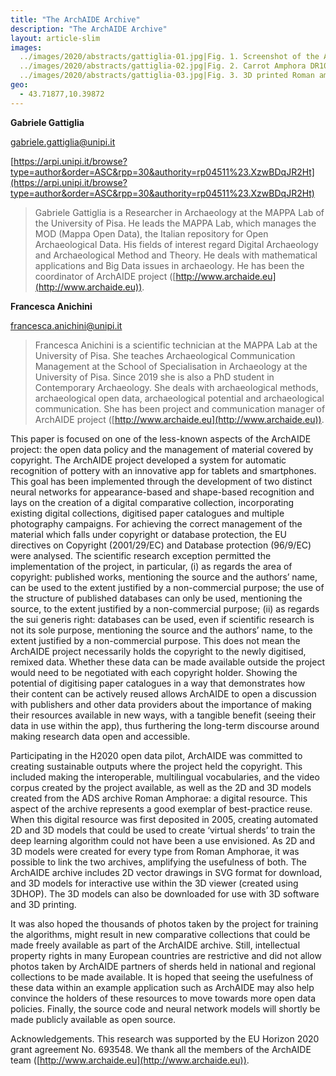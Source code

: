 ```yaml
---
title: "The ArchAIDE Archive"
description: "The ArchAIDE Archive"
layout: article-slim
images:
  ../images/2020/abstracts/gattiglia-01.jpg|Fig. 1. Screenshot of the ArchAIDE archive (https://doi.org/10.5284/1050896)  
  ../images/2020/abstracts/gattiglia-02.jpg|Fig. 2. Carrot Amphora DR103 in the 3D viewer. https://archaeologydataservice.ac.uk/archives/view/archaide_2019/downloads_amphora.cfm?amph=Carrot_Amphora_DR10
  ../images/2020/abstracts/gattiglia-03.jpg|Fig. 3. 3D printed Roman amphorae from the ArchAIDE archive
geo:
  - 43.71877,10.39872
---
```


**Gabriele Gattiglia**

[gabriele.gattiglia@unipi.it](mailto:gabriele.gattiglia@unipi.it)

[https://arpi.unipi.it/browse?type=author&order=ASC&rpp=30&authority=rp04511%23.XzwBDqJR2Ht](https://arpi.unipi.it/browse?type=author&order=ASC&rpp=30&authority=rp04511%23.XzwBDqJR2Ht)

> Gabriele Gattiglia is a Researcher in Archaeology at the MAPPA Lab of the University of Pisa. He leads the MAPPA Lab, which manages the MOD (Mappa Open Data), the Italian repository for Open Archaeological Data. His fields of interest regard Digital Archaeology and Archaeological Method and Theory. He deals with mathematical applications and Big Data issues in archaeology. He has been the coordinator of ArchAIDE project ([http://www.archaide.eu](http://www.archaide.eu)).

**Francesca Anichini**

[francesca.anichini@unipi.it](mailto:francesca.anichini@unipi.it)

> Francesca Anichini is a scientific technician at the MAPPA Lab at  the University of Pisa. She teaches Archaeological Communication Management at the School of Specialisation in Archaeology at the University of Pisa. Since 2019 she is also a PhD student in Contemporary Archaeology. She deals with archaeological methods, archaeological open data, archaeological potential and archaeological communication. She has been project and communication manager of ArchAIDE project ([http://www.archaide.eu](http://www.archaide.eu)).

This paper is focused on one of the less-known aspects of the ArchAIDE  project: the open data policy and the management of material covered by copyright. The ArchAIDE project developed a system for automatic recognition of pottery with an innovative app for tablets and smartphones. This goal has been implemented through the development of two distinct neural networks for appearance-based and shape-based recognition and lays on the creation of a digital comparative collection, incorporating existing digital collections, digitised paper catalogues and multiple photography campaigns. For achieving the correct management of the material which falls under copyright or database protection, the EU directives on Copyright (2001/29/EC) and Database protection (96/9/EC) were analysed. The scientific research exception permitted the implementation of the project, in particular, (i) as regards the area of copyright: published works, mentioning the source and the authors’ name, can be used to the extent justified by a non-commercial purpose; the use of the structure of published databases can only be used, mentioning the source, to the extent justified by a non-commercial purpose; (ii) as regards the sui generis right: databases can be used, even if scientific research is not its sole purpose, mentioning the source and the authors’ name, to the extent justified by a non-commercial purpose. This does not mean the ArchAIDE project necessarily holds the copyright to the newly digitised, remixed data. Whether these data can be made available outside the project would need to be negotiated with each copyright holder. Showing the potential of digitising paper catalogues in a way that demonstrates how their content can be actively reused allows ArchAIDE to open a discussion with publishers and other data providers about the importance of making their resources available in new ways, with a tangible benefit (seeing their data in use within the app), thus furthering the long-term discourse around making research data open and accessible.

Participating in the H2020  open data pilot, ArchAIDE was committed to creating sustainable outputs where the project held the copyright. This included making the interoperable, multilingual vocabularies, and the video corpus created by the project available, as well as the 2D and 3D models created from the ADS archive Roman Amphorae: a digital resource. This aspect of the archive represents a good exemplar of best-practice reuse. When this digital resource was first deposited in 2005, creating automated 2D and 3D models that could be used to create ‘virtual sherds’ to train the deep learning algorithm could not have been a use envisioned. As 2D and 3D models were created for every type from Roman Amphorae, it was possible to link the two archives, amplifying the usefulness of both. The ArchAIDE archive includes 2D vector drawings in SVG format for download, and 3D models for interactive use within the 3D viewer (created using 3DHOP). The 3D models can also be downloaded for use with 3D software and 3D printing. 

It was also hoped the thousands of photos  taken by the project for training the algorithms, might result in new comparative collections that could be made freely available as part of the ArchAIDE archive. Still, intellectual property rights in many European countries are restrictive and did not allow photos taken by ArchAIDE partners of sherds held in national and regional collections to be made available. It is hoped that seeing the usefulness of these data within an example application such as ArchAIDE may also help convince the holders of these resources to move towards more open data policies. Finally, the source code and neural network models will shortly be made publicly available as open source. 

Acknowledgements. This research was supported by the EU Horizon 2020 grant agreement No. 693548. We thank all the members of the ArchAIDE team ([http://www.archaide.eu](http://www.archaide.eu)).
